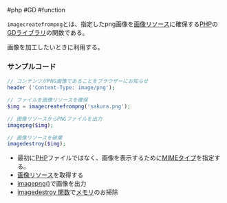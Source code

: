  #php #GD #function 

`imagecreatefrompng`とは、指定したpng画像を[画像リソース](画像リソース.md)に確保する[PHP](PHP.md)の[GDライブラリ](GDライブラリ.md)の関数である。

画像を加工したいときに利用する。

### サンプルコード
```php
// コンテンツがPNG画像であることをブラウザーにお知らせ
header ('Content-Type: image/png');

// ファイルを画像リソースを確保
$img = imagecreatefrompng('sakura.png');

// 画像リソースからPNGファイルを出力
imagepng($img);

// 画像リソースを破棄
imagedestroy($img);
```

- 最初に[PHP](PHP.md)ファイルではなく、画像を表示するために[MIMEタイプ](MIMEタイプ.md)を指定する。
- [画像リソース](画像リソース.md)を取得する
- [imagepng()](imagepng().md)で画像を出力
- [imagedestroy 関数](imagedestroy%20関数.md)で[メモリ](メモリ.md)のお掃除